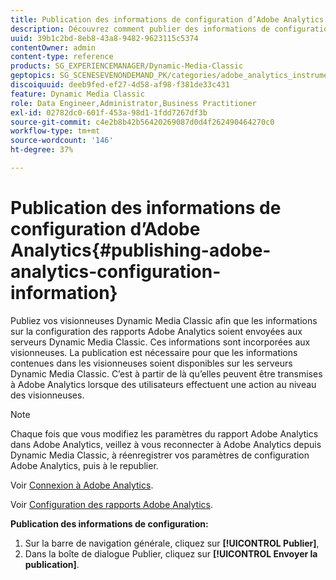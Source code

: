 ```yaml
---
title: Publication des informations de configuration d’Adobe Analytics
description: Découvrez comment publier des informations de configuration Adobe Analytics.
uuid: 39b1c2bd-8eb8-43a8-9482-9623115c5374
contentOwner: admin
content-type: reference
products: SG_EXPERIENCEMANAGER/Dynamic-Media-Classic
geptopics: SG_SCENESEVENONDEMAND_PK/categories/adobe_analytics_instrumentation_kit
discoiquuid: deeb9fed-ef27-4d58-af98-f381de33c431
feature: Dynamic Media Classic
role: Data Engineer,Administrator,Business Practitioner
exl-id: 02782dc0-601f-453a-98d1-1fdd7267df3b
source-git-commit: c4e2b8b42b56420269087d0d4f262490464270c0
workflow-type: tm+mt
source-wordcount: '146'
ht-degree: 37%

---
```


# Publication des informations de configuration d’Adobe Analytics{#publishing-adobe-analytics-configuration-information}

Publiez vos visionneuses Dynamic Media Classic afin que les informations sur la configuration des rapports Adobe Analytics soient envoyées aux serveurs Dynamic Media Classic. Ces informations sont incorporées aux visionneuses. La publication est nécessaire pour que les informations contenues dans les visionneuses soient disponibles sur les serveurs Dynamic Media Classic. C’est à partir de là qu’elles peuvent être transmises à Adobe Analytics lorsque des utilisateurs effectuent une action au niveau des visionneuses.

>[!NOTE]
>
>Chaque fois que vous modifiez les paramètres du rapport Adobe Analytics dans Adobe Analytics, veillez à vous reconnecter à Adobe Analytics depuis Dynamic Media Classic, à réenregistrer vos paramètres de configuration Adobe Analytics, puis à le republier.

Voir [Connexion à Adobe Analytics](log-analytics.md#log_in_to_adobe_analytics).

Voir [Configuration des rapports Adobe Analytics](configuring-analytics-reports.md#configuring_adobe_analytics_reports).

**Publication des informations de configuration:**

1. Sur la barre de navigation générale, cliquez sur **[!UICONTROL Publier]**, 
1. Dans la boîte de dialogue Publier, cliquez sur **[!UICONTROL Envoyer la publication]**.
